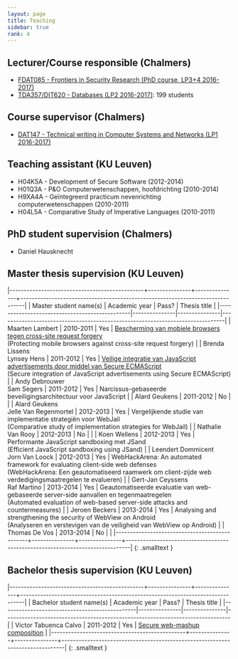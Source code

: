 ```yaml
---
layout: page
title: Teaching
sidebar: true
rank: 4
---
```



## Lecturer/Course responsible (Chalmers)

* [FDAT085 - Frontiers in Security Research (PhD course, LP3+4 2016-2017)](https://www.chalmers.se/sv/forskning/forskarutbildning/doktorandkurser/Sidor/institutionernas-doktorandkurser.aspx?course=FDAT085)
* [TDA357/DIT620 - Databases (LP2 2016-2017)](http://www.cse.chalmers.se/edu/year/2016/course/TDA357/HT2016/): 199 students

## Course supervisor (Chalmers)

* [DAT147 - Technical writing in Computer Systems and Networks (LP1 2016-2017)](https://pingpong.chalmers.se/public/courseId/6970/publicPage.do)

## Teaching assistant (KU Leuven)

* H04K5A - Development of Secure Software (2012-2014)
* H01Q3A - P&amp;O Computerwetenschappen, hoofdrichting (2010-2014)
* H9XA4A - Ge&iuml;ntegreerd practicum nevenrichting computerwetenschappen (2010-2011)
* H04L5A - Comparative Study of Imperative Languages (2010-2011)


## PhD student supervision (Chalmers)
* Daniel Hausknecht

## Master thesis supervision (KU Leuven)

|-----------------------------------------------+---------------+---------------+-------------------------------------------------------------------------------|
| Master student name(s)			| Academic year	| Pass? 	| Thesis title 									|
|-----------------------------------------------|---------------|---------------|-------------------------------------------------------------------------------|
| Maarten Lambert 				| 2010-2011	| Yes		| [Bescherming van mobiele browsers tegen cross-site request forgery](/public/thesis/maarten-lambert-2010-2011.pdf) <br> (Protecting mobile browsers against cross-site request forgery) |
| Brenda Lissens <br> Lynsey Hens		| 2011-2012	| Yes		| [Veilige integratie van JavaScript advertisements door middel van Secure ECMAScript](/public/thesis/brenda-lissens-lynsey-hens-2011-2012.pdf) <br> (Secure integration of JavaScript advertisements using Secure ECMAScript)	|
| Andy Debrouwer <br> Sam Segers 		| 2011-2012	| Yes		| Narcissus-gebaseerde beveiligingsarchitectuur voor JavaScript 		|
| Alard Geukens 				| 2011-2012	| No		|										|
| Alard Geukens <br> Jelle Van Regenmortel 	| 2012-2013	| Yes 		| Vergelijkende studie van implementatie strategiën voor WebJail <br> (Comparative study of implementation strategies for WebJail)	|
| Nathalie Van Rooy 				| 2012-2013	| No		| 										|
| Koen Wellens 					| 2012-2013	| Yes		| Performante JavaScript sandboxing met JSand <br> (Efficient JavaScript sandboxing using JSand)	|
| Leendert Dommicent <br> Jorn Van Loock 	| 2012-2013	| Yes 		| WebHackArena: An automated framework for evaluating client-side web defenses <br> (WebHackArena: Een geautomatiseerd raamwerk om client-zijde web verdedigingsmaatregelen te evalueren)	|
| Gert-Jan Ceyssens <br> Raf Martino 		| 2013-2014	| Yes 		| Geautomatiseerde evaluatie van web-gebaseerde server-side aanvallen en tegenmaatregelen <br> (Automated evaluation of web-based server-side attacks and countermeasures)		|
| Jeroen Beckers 				| 2013-2014	| Yes		| Analysing and strengthening the security of WebView on Android <br> (Analyseren en verstevigen van de veiligheid van WebView op Android) |
| Thomas De Vos 				| 2013-2014	| No		| 										|
|-----------------------------------------------+---------------+---------------+-------------------------------------------------------------------------------|
{: .smalltext }

## Bachelor thesis supervision (KU Leuven)

|-----------------------------------------------+---------------+---------------+-------------------------------------------------------------------------------|
| Bachelor student name(s)			| Academic year	| Pass? 	| Thesis title 									|
|-----------------------------------------------|---------------|---------------|-------------------------------------------------------------------------------|
| Victor Tabuenca Calvo 			| 2011-2012	| Yes		| [Secure web-mashup composition](/public/thesis/victor-tabuenca-calvo-2011-2012.pdf)	|
|-----------------------------------------------+---------------+---------------+-------------------------------------------------------------------------------|
{: .smalltext }

